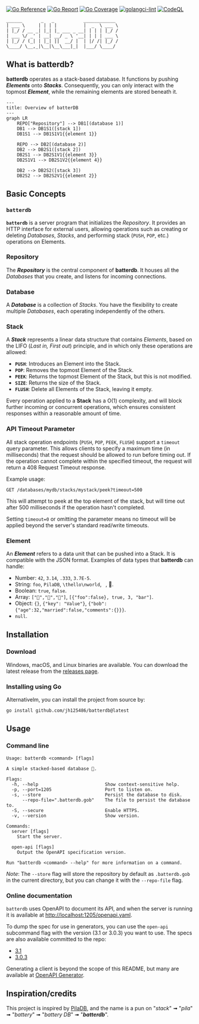 [![Go Reference](https://pkg.go.dev/badge/image)](https://pkg.go.dev/github.com/jh125486/batterdb)
[![Go Report](https://goreportcard.com/badge/github.com/jh125486/batterdb)](https://goreportcard.com/report/github.com/jh125486/batterdb)
[![Go Coverage](https://github.com/jh125486/batterdb/wiki/coverage.svg)](https://raw.githack.com/wiki/jh125486/batterdb/coverage.html)
[![golangci-lint](https://github.com/jh125486/batterdb/actions/workflows/golangci-lint.yml/badge.svg)](https://github.com/jh125486/batterdb/actions/workflows/golangci-lint.yml)
[![CodeQL](https://github.com/jh125486/batterdb/actions/workflows/github-code-scanning/codeql/badge.svg)](https://github.com/jh125486/batterdb/actions/workflows/github-code-scanning/codeql)
```
______       _   _           ____________
| ___ \     | | | |          |  _  \ ___ \
| |_/ / __ _| |_| |_ ___ _ __| | | | |_/ /
| ___ \/ _' | __| __/ _ \ '__| | | | ___ \
| |_/ / (_| | |_| ||  __/ |  | |/ /| |_/ /
\____/ \__,_|\__|\__\___|_|  |___/ \____/
```

## What is batterdb?

**batterdb** operates as a stack-based database. It functions by pushing **_Elements_** onto **_Stacks_**. Consequently, you can only interact with the topmost _**Element**_, while the remaining elements are stored beneath it.
```mermaid
---
title: Overview of batterDB
---
graph LR
    REPO["Repository"] --> DB1[(database 1)]
    DB1 --> DB1S1([stack 1])
    DB1S1 --> DB1S1V1{{element 1}}

    REPO --> DB2[(database 2)]
    DB2 --> DB2S1([stack 2])
    DB2S1 --> DB2S1V1{{element 3}}
    DB2S1V1 --> DB2S1V2{{element 4}}
    
    DB2 --> DB2S2([stack 3])
    DB2S2 --> DB2S2V1{{element 2}}
```

## Basic Concepts

### `batterdb`

**`batterdb`** is a server program that initializes the _Repository_. It provides an HTTP interface for external users, allowing operations such as creating or deleting _Databases_, _Stacks_, and performing stack (`PUSH`, `POP`, etc.) operations on Elements.

### Repository

The **_Repository_** is the central component of **batterdb**. It houses all the _Databases_ that you create, and listens for incoming connections.

### Database

A **_Database_** is a collection of _Stacks_. You have the flexibility to create multiple _Databases_, each operating independently of the others.

### Stack

A **_Stack_** represents a linear data structure that contains _Elements_, based on the LIFO (_Last in, First out_) principle, and in which only these operations are allowed:

* **`PUSH`**: Introduces an Element into the Stack.
* **`POP`**: Removes the topmost Element of the Stack.
* **`PEEK`**: Returns the topmost Element of the Stack, but this is not modified.
* **`SIZE`**: Returns the size of the Stack.
* **`FLUSH`**: Delete all Elements of the Stack, leaving it empty.

Every operation applied to a **Stack** has a O(1) complexity, and will block further incoming or concurrent operations, which ensures consistent responses within a reasonable amount of time.

### API Timeout Parameter

All stack operation endpoints (`PUSH`, `POP`, `PEEK`, `FLUSH`) support a `timeout` query parameter. This allows clients to specify a maximum time (in milliseconds) that the request should be allowed to run before timing out. If the operation cannot complete within the specified timeout, the request will return a 408 Request Timeout response.

Example usage:
```
GET /databases/mydb/stacks/mystack/peek?timeout=500
```

This will attempt to peek at the top element of the stack, but will time out after 500 milliseconds if the operation hasn't completed.

Setting `timeout=0` or omitting the parameter means no timeout will be applied beyond the server's standard read/write timeouts.

### Element

An **_Element_** refers to a data unit that can be pushed into a Stack. It is compatible with the JSON format. Examples of data types that **batterdb** can handle:

* Number: `42`, `3.14`, `.333`, `3.7E-5`.
* String: `foo`, `PilaDB`, `\thello\nworld`, ` `, 💾.
* Boolean: `true`, `false`.
* Array: `["🍎","🍊","🍋"]`, `[{"foo":false}, true, 3, "bar"]`.
* Object: `{}`, `{"key": "Value"}`, `{"bob":{"age":32,"married":false,"comments":{}}}`.
* `null`.


## Installation

### Download

Windows, macOS, and Linux binaries are available.
You can download the latest release from the [releases page](https://github.com/jh125486/batterdb/releases/latest).

### Installing using Go

Alternativelm, you can install the project from source by:

```shell
go install github.com/jh125486/batterdb@latest
```

## Usage

### Command line

```shell
Usage: batterdb <command> [flags]

A simple stacked-based database 🔋.

Flags:
  -h, --help                         Show context-sensitive help.
  -p, --port=1205                    Port to listen on.
  -s, --store                        Persist the database to disk.
      --repo-file=".batterdb.gob"    The file to persist the database to.
  -S, --secure                       Enable HTTPS.
  -v, --version                      Show version.

Commands:
  server [flags]
    Start the server.

  open-api [flags]
    Output the OpenAPI specification version.

Run "batterdb <command> --help" for more information on a command.
```

*Note*: The `--store` flag will store the repository by default as `.batterdb.gob` in the current directory, but you can change it with the `--repo-file` flag.

### Online documentation

`batterdb` uses OpenAPI to document its API, and when the server is running it is available at [http://localhost:1205/openapi.yaml](http://localhost:1205/openapi.yaml).

To dump the spec for use in generators, you can use the `open-api` subcommand flag with the version (3.1 or 3.0.3) you want to use. The specs are also available committed to the repo: 
- [3.1](https://raw.githubusercontent.com/jh125486/batterdb/main/openapi.yaml)
- [3.0.3](https://raw.githubusercontent.com/jh125486/batterdb/main/openapi.downgraded.yaml)

Generating a client is beyond the scope of this README, but many are available at [OpenAPI Generator](https://openapi-generator.tech/). 

## Inspiration/credits

This project is inspired by [PilaDB](https://github.com/fern4lvarez/piladb), and the name is a pun on "_stack_" ➟ "_pila_" ➟ "_battery_" ➟ "_battery DB_" ➟ "**_batterdb_**".
